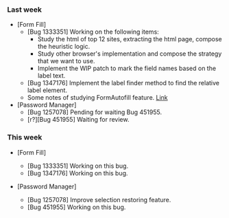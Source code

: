 ### Last week

* [Form Fill]
  - [Bug 1333351] Working on the following items:
    - Study the html of top 12 sites, extracting the html page, compose the heuristic logic.
    - Study other browser's implementation and compose the strategy that we want to use.
    - Implement the WIP patch to mark the field names based on the label text.
  - [Bug 1347176] Implement the label finder method to find the relative label element.
  - Some notes of studying FormAutofill feature. [Link](https://docs.google.com/document/d/1_d-FBB6a-W4qZeNL4uGB8TqWVZ_GSa5P9WzB0U9O9OA/edit)
* [Password Manager]
  - [Bug 1257078] Pending for waiting Bug 451955.
  - [r?][Bug 451955] Waiting for review.

### This week

* [Form Fill]
  - [Bug 1333351] Working on this bug.
  - [Bug 1347176] Working on this bug.

* [Password Manager]
  - [Bug 1257078] Improve selection restoring feature.
  - [Bug 451955] Working on this bug.

